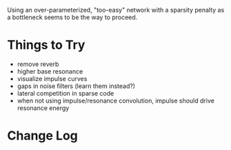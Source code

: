 Using an over-parameterized, "too-easy" network with a sparsity penalty
as a bottleneck seems to be the way to proceed.

# Things to Try

- remove reverb
- higher base resonance
- visualize impulse curves
- gaps in noise filters (learn them instead?)
- lateral competition in sparse code
- when not using impulse/resonance convolution, impulse should drive resonance energy

# Change Log